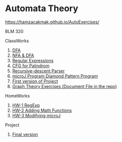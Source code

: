 # Automata Theory
https://hamzacakmak.github.io/AutoExercises/

BLM 320

ClassWorks
1. [DFA](https://hamzacakmak.github.io/AutoExercises/CW1/CW1.html)
2. [NFA & DFA](https://hamzacakmak.github.io/AutoExercises/CW2/CW2.html)
3. [Regular Expressions](https://hamzacakmak.github.io/AutoExercises/RegExp)
4. [CFG for Palindrom](https://hamzacakmak.github.io/AutoExercises/CFGPalindrome)
5. [Recursive-descent Parser](https://hamzacakmak.github.io/AutoExercises/CW5/Expression.html)
6. [microJ Program Diamond Pattern Program](https://hamzacakmak.github.io/AutoExercises/CW7/microJ3.html)
7. [First version of Project](https://hamzacakmak.github.io/AutoExercises/CW9/CFG.html)
8. [Graph Theory Exercises (Document File in the repo)](https://hamzacakmak.github.io/AutoExercises/CW10/CW10.png)

HomeWorks
1. [HW-1 RegExp](https://hamzacakmak.github.io/AutoExercises/HW1)
2. [HW-2 Adding Math Functions](https://hamzacakmak.github.io/AutoExercises/HW2/Expression.html)
3. [HW-3 Modifying microJ](https://hamzacakmak.github.io/AutoExercises/HW3/microJ1.html)

Project

1. [Final version](https://hamzacakmak.github.io/AutoExercises/Project/CFG.html)
